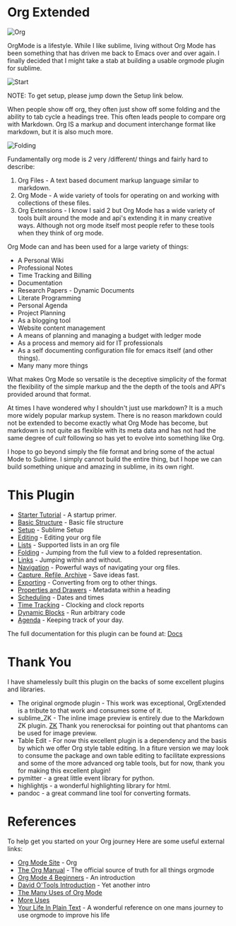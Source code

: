 # Org Extended

  ![Org](https://orgmode.org/resources/img/org-mode-unicorn.svg)

  OrgMode is a lifestyle. While I like sublime, living without Org Mode has been something 
  that has driven me back to Emacs over and over again. I finally decided that I might take a stab
  at building a usable orgmode plugin for sublime.

  ![Start](https://raw.githubusercontent.com/ihdavids/orgextended_docs/master/images/orgstart.gif)

  NOTE: To get setup, please jump down the Setup link below.
  
  When people show off org, they often just show off some folding
  and the ability to tab cycle a headings tree. This often leads people
  to compare org with Markdown. Org IS a markup and document interchange
  format like markdown, but it is also much more.

  ![Folding](https://raw.githubusercontent.com/ihdavids/orgextended_docs/master/images/orgstartfolding.gif)

  Fundamentally org mode is *2* very /different/ things and fairly hard to describe:

  1. Org Files - A text based document markup language similar to markdown.
  2. Org Mode  - A wide variety of tools for operating on and working with collections of these files.
  3. Org Extensions - I know I said 2 but Org Mode has a wide variety of tools built around the mode and api's extending it in many creative ways. Although not org mode itself most people refer to these tools when they think of org mode.

  Org Mode can and has been used for a large variety of things:

  + A Personal Wiki
  + Professional Notes
  + Time Tracking and Billing
  + Documentation
  + Research Papers - Dynamic Documents
  + Literate Programming
  + Personal Agenda
  + Project Planning
  + As a blogging tool
  + Website content management 
  + A means of planning and managing a budget with ledger mode
  + As a process and memory aid for IT professionals
  + As a self documenting configuration file for emacs itself (and other things).
  + Many many more things


  What makes Org Mode so versatile is the deceptive simplicity of the format
  the flexibility of the simple markup and the the depth of the tools and API's provided around that format.

  At times I have wondered why I shouldn't just use markdown? It is a much more widely popular markup system.
  There is no reason markdown could not be extended to become exactly what Org Mode
  has become, but markdown is not quite as flexible with its meta data and has not had the same degree of *cult*
  following so has yet to evolve into something like Org.

  I hope to go beyond simply the file format and bring some of the actual Mode to Sublime.
  I simply cannot build the entire thing, but I hope we can build something unique and amazing
  in sublime, in its own right.

# This Plugin

  - [Starter Tutorial](https://github.com/ihdavids/orgextended_docs/blob/master/learning_todos.org) - A startup primer.
  - [Basic Structure](https://github.com/ihdavids/orgextended_docs/blob/master/orgextended.org) - Basic file structure
  - [Setup](https://github.com/ihdavids/orgextended_docs/blob/master/setup.org) - Sublime Setup
  - [Editing](https://github.com/ihdavids/orgextended_docs/blob/master/editing.org) - Editing your org file
  - [Lists](https://github.com/ihdavids/orgextended_docs/blob/master/lists.org) - Supported lists in an org file
  - [Folding](https://github.com/ihdavids/orgextended_docs/blob/master/folding.org) - Jumping from the full view to a folded representation.
  - [Links](https://github.com/ihdavids/orgextended_docs/blob/master/links.org) - Jumping within and without.
  - [Navigation](https://github.com/ihdavids/orgextended_docs/blob/master/navigation.org) - Powerful ways of navigating your org files.
  - [Capture, Refile, Archive](https://github.com/ihdavids/orgextended_docs/blob/master/capture.org) - Save ideas fast.
  - [Exporting](https://github.com/ihdavids/orgextended_docs/blob/master/exporting.org) - Converting from org to other things.
  - [Properties and Drawers](https://github.com/ihdavids/orgextended_docs/blob/master/properties.org) - Metadata within a heading
  - [Scheduling](https://github.com/ihdavids/orgextended_docs/blob/master/dates.org) - Dates and times
  - [Time Tracking](https://github.com/ihdavids/orgextended_docs/blob/master/clocking.org) - Clocking and clock reports
  - [Dynamic Blocks](https://github.com/ihdavids/orgextended_docs/blob/master/dynamicblocks.org) - Run arbitrary code
  - [Agenda](https://github.com/ihdavids/orgextended_docs/blob/master/agenda.org) - Keeping track of your day.

  The full documentation for this plugin can be found at: [Docs](https://github.com/ihdavids/orgextended_docs)

# Thank You
  I have shamelessly built this plugin on the backs of some excellent plugins and libraries.

  - The original orgmode plugin - This work was exceptional, OrgExtended is a tribute to that work and consumes some of it.
  - sublime_ZK - The inline image preview is entirely due to the Markdown ZK plugin. 
    [ZK](https://github.com/renerocksai/sublime_zk) Thank you renerocksai for pointing out that phantoms can be used for image preview.
  - Table Edit - For now this excellent plugin is a dependency and the basis by which we offer Org style table editing.
  	In a fiture version we may look to consume the package and own table editing to facilitate expressions and some of the more
  	advanced org table tools, but for now, thank you for making this excellent plugin!
  - pymitter - a great little event library for python.
  - highlightjs - a wonderful highlighting library for html.
  - pandoc - a great command line tool for converting formats.


# References
  To help get you started on your Org journey
  Here are some useful external links:

- [Org Mode Site](https://orgmode.org) - Org
- [The Org Manual](https://orgmode.org/manual/) - The official source of truth for all things orgmode
- [Org Mode 4 Beginners](https://orgmode.org/worg/org-tutorials/org4beginners.html) - An introduction
- [David O'Tools Introduction](https://orgmode.org/worg/org-tutorials/orgtutorial_dto.html) - Yet another intro
- [The Many Uses of Org Mode](https://thoughtbot.com/blog/the-many-uses-of-org-mode)
- [More Uses](https://kitchingroup.cheme.cmu.edu/blog/2014/08/08/What-we-are-using-org-mode-for/)
- [Your Life In Plain Text](http://doc.norang.ca/org-mode.html) - A wonderful reference on one mans journey to use orgmode to improve his life

